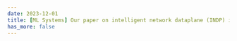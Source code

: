 ```yaml
---
date: 2023-12-01
title: [ML Systems] Our paper on intelligent network dataplane (INDP) is accepted by USENIX NSDI 2024, This work features the most advanced IDNP design that enables nerual network driven traffic analysis at line-speed.
has_more: false
---
```

